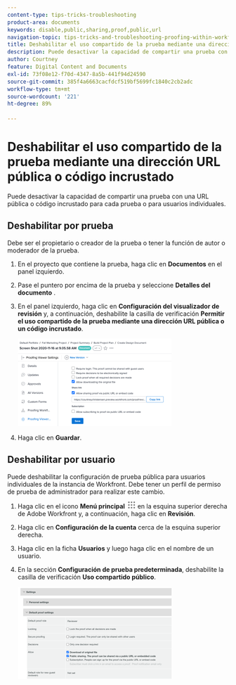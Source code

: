 ```yaml
---
content-type: tips-tricks-troubleshooting
product-area: documents
keywords: disable,public,sharing,proof,public,url
navigation-topic: tips-tricks-and-troubleshooting-proofing-within-workfront
title: Deshabilitar el uso compartido de la prueba mediante una dirección URL pública o código incrustado
description: Puede desactivar la capacidad de compartir una prueba con una URL pública o código incrustado para cada prueba o para usuarios individuales.
author: Courtney
feature: Digital Content and Documents
exl-id: 73f08e12-f70d-4347-8a5b-441f94d24590
source-git-commit: 385f4a6663cacfdcf519bf5699fc1840c2cb2adc
workflow-type: tm+mt
source-wordcount: '221'
ht-degree: 89%

---
```


# Deshabilitar el uso compartido de la prueba mediante una dirección URL pública o código incrustado

Puede desactivar la capacidad de compartir una prueba con una URL pública o código incrustado para cada prueba o para usuarios individuales.

## Deshabilitar por prueba

Debe ser el propietario o creador de la prueba o tener la función de autor o moderador de la prueba.

1. En el proyecto que contiene la prueba, haga clic en **Documentos** en el panel izquierdo.
1. Pase el puntero por encima de la prueba y seleccione **Detalles del documento** .
1. En el panel izquierdo, haga clic en **Configuración del visualizador de revisión** y, a continuación, deshabilite la casilla de verificación **Permitir el uso compartido de la prueba mediante una dirección URL pública o un código incrustado**.

   ![Configuración del visor de revisiones](assets/proofing-viewer-settings-350x200.png)

1. Haga clic en **Guardar**.

## Deshabilitar por usuario

Puede deshabilitar la configuración de prueba pública para usuarios individuales de la instancia de Workfront. Debe tener un perfil de permiso de prueba de administrador para realizar este cambio.

1. Haga clic en el icono **Menú principal** ![Icono del menú principal](assets/main-menu-icon.png) en la esquina superior derecha de Adobe Workfront y, a continuación, haga clic en **Revisión**.
1. Haga clic en **Configuración de la cuenta** cerca de la esquina superior derecha.
1. Haga clic en la ficha **Usuarios** y luego haga clic en el nombre de un usuario.
1. En la sección **Configuración de prueba predeterminada**, deshabilite la casilla de verificación **Uso compartido público**.

   ![Uso compartido público](assets/default-proof-settings--public-sharing-350x210.png)
